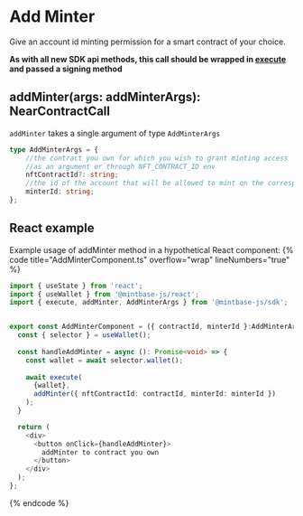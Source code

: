 
# Add Minter

Give an account id minting permission for a smart contract of your choice.

**As with all new SDK api methods, this call should be wrapped in [execute](../#execute) and passed a signing method**

## addMinter(args: addMinterArgs): NearContractCall

`addMinter` takes a single argument of type `AddMinterArgs`

```typescript
type AddMinterArgs = {
    //the contract you own for which you wish to grant minting access
    //as an argument or through NFT_CONTRACT_ID env
    nftContractId?: string;
    //the id of the account that will be allowed to mint on the corresponding nftContractId
    minterId: string;
};
```
## React example

Example usage of addMinter method in a hypothetical React component:
{% code title="AddMinterComponent.ts" overflow="wrap" lineNumbers="true" %}

```typescript
import { useState } from 'react';
import { useWallet } from '@mintbase-js/react';
import { execute, addMinter, AddMinterArgs } from '@mintbase-js/sdk';


export const AddMinterComponent = ({ contractId, minterId }:AddMinterArgs): JSX.Element => {
  const { selector } = useWallet();
 
  const handleAddMinter = async (): Promise<void> => {
    const wallet = await selector.wallet();
    
    await execute(
      {wallet},
      addMinter({ nftContractId: contractId, minterId: minterId })
    );
  }

  return (
    <div>
      <button onClick={handleAddMinter}>
        addMinter to contract you own
      </button>
    </div>
  );
};
```
{% endcode %}